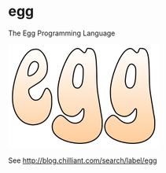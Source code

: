 # egg
The Egg Programming Language

![egg](/resources/egg_text.svg)

See http://blog.chilliant.com/search/label/egg
